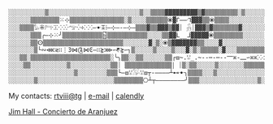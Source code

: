 

```bash
░░░░░░░░░░▒░░░░░░░░░░░░░░░░░░░░░░░░░▒░░▒▒▒▒▓▓▓▓▓▓▓▓▓▒▓▒▒▒▒▒▒▒▒▒░▒░░░░░░░░▒░░░░░░░░░░░░░░░░░░░░░░░░░░░░░░░░░░░░░░░
░░░░░░▒▒▒▒▒▒▒▒⁙⊹▒▒▒▒▒▒▒▒▒▒▒▒▒▒▒░▒░░░░▒▒▒▒▒▒⦿▓ᒦ――ᒬ▓▓▓▒▒⦿▒▒▒▒░░░░░░░░░░░░░░░▒░░░░░░▒░░░░░░░░░░░░░░░░░░░░░░░░░░░░░
░░░▒▒▒▒𓅊⁜𓁀⁖⁞⁙⁖⁛𓅠⁛༓⁙⁖―ꔹꔯ⁞―⊹―-―⊹―▒▒▒▓▒▒▓▓▓▒▓▓⏐ 𓃻⏐▓▓▓▒▓▒▒▒▒▒▒▒▓░░░░░░░░░░░▒▒▒▒▒▒▒▒▒▒▒▒▒▒▒▒▒▒▒▒▒▒░░░░░░░░░░░░░░░░
░░░░░░▒▒▒╭―⊹⁙╯▒▒▒▒▒▒▒▒▒▒▒🁶▒▒▒▒▒▒▒▒▒▒▒░░░░▒▒▓▓ᒫ__ᒨ▓▓▓▓▓⦿▒▒▒▒▒▒▒▒░░░░░░░░▒░░░▒▒𓄃░⑁ꔯ༒⎻⁞⎻⎻⧈ꗹ𓅮ꗹ⧈▒░▒░░░░░░░░░░░░░░░
░░░░░░▒▒ⵙ▒▒▒▒▒▒▒▒▒▒▒▒▒▒▒▒▒▒▒▒▒▒░░░░░░░▓░▒░⦿▒▓▓▓▓▓▓▓▒▒░░░░▓░░░░░░░░░░░░░░▒▒▒▒▒▒▒▒▒▒▒▒▒▒▒▒▒▒▒▒░░░░░░░░░░░░░░░░░░
░░░░░░░▒└∾⋘⋜∷⋮Ͽ⋈༊⋈Ͼ―∷⋩⋙∽𑖕⋩∽┐▒░░░░░▒░░░░▒░░░▓░▒░▒▒▒▒▒░▓░░░▒▒▒▒▒▒▒▒▒▒░▒▒▒░░▒▒▒▒▒▒▒▒░░░░░░░░░░░░▒░░░░▒░░░░░░░░░░
░░░▒▒░▒▒▒▒▒▒▒▒▒▒▒▒▒▒▒▒▒▒▒▒▒▒░╰╮▒▒░░▒▒░░░░░░▒▒┌⧈~.ꗹ_.~--⋯-⋯--⎻⁜-⎼∽⁜⁜⁙⁖-╮┐----┐▒░░░░░░░░░░▒░░░░░░░░░░░░░░▒▒░░░░░░░░
░░░░▒▒░░░░░░░░░░▒░░░░░░░░░░░▒▒⏐ ▒▒▒▒▒▒▒▒▒▒▒▒▒￨ ⏐▒░▒▒░░░░░▒░░░░░░░▒▒▒▒▒▒⎝╰⧊ꔯ𒂝𓃷░░░░░░░░░░▒░░░░▒▒▒░░░░░░░░░░░░░
░░░░░░░░░░░░░░░░░░▒░░░░░░░░▒▒▒└―⧈ꗹ𓅮ꗹ⧈┬-――――┴⊷ꔹ╮▒▒▒▒░░░▒░░░░░░░░░░░░░░░▒▒▒░░░░░░░░░░░░░░░░░░░░░░░░░░▒░░░░░░░░░
░░░░░░░▒░░░░░░░░░░░░░░░░░░░░░▒▒▒▒▒▒▒▒⎔┴┬――――――――╯▒▒▒░░░░░░░░░░░░░░░░▒░░░░░░░░░░░░░░░░░░░░░░░░░░░░░░░░░░░░░░░░░░░
```
 My contacts: [rtviii@tg](https://t.me/rtviii) | [e-mail](mailto:rtkushner@gmail.com) | [calendly](https://calendly.com/rxz/) 

[Jim Hall - Concierto de Aranjuez](https://www.youtube.com/watch?v=1DBissQmnZs&ab_channel=AdanKarl%C4%B1)


<!-- ░▒▓
<!--  
ⵙܮࠁ
   ⏐ ᒫ⊹―╮ⵙ
⊷ ╰⫷|⫸╯
╰╭╮╯
┘┐⏐└┌⎔
◜◝◞◟⏉
⊹―
┴┬ᒬᒫᒦᒨ
--> 
